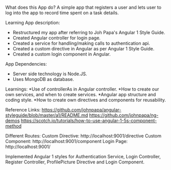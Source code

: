 What does this App do?
A simple app that registers a user and lets user to log into the app to record time spent on a task details.

Learning App description:
* Restructured my app after referring to Joh Papa's Angular 1 Style Guide.
* Created Angular controller for login page.
* Created a service for handling/making calls to authentication api.
* Created a custom directive in Angular as per Angular 1 Style Guide.
* Created a custom login component in Angular.

App Dependencies:
* Server side technology is Node.JS.
* Uses MongoDB as database.

Learnings:
*Use of controllerAs in Angular controller.
*How to create our own services, and when to create services.
*Angular app structure and coding style.
*How to create own directives and components for reusability.

Reference Links:
https://github.com/johnpapa/angular-styleguide/blob/master/a1/README.md
https://github.com/johnpapa/ng-demos
https://scotch.io/tutorials/how-to-use-angular-1-5s-component-method

Different Routes:
Custom Directive: http://localhost:9001/directive
Custom Component: http://localhost:9001/component
Login Page: http://localhost:9001/

Implemented Angular 1 styles for Authentication Service, Login Controller, Register Controller, ProfilePicture Directive and Login Component.



